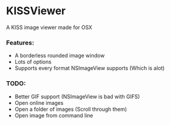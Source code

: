 # KISSViewer
A KISS image viewer made for OSX 

### Features:
- A borderless rounded image window
- Lots of options
- Supports every format NSImageView supports (Which is alot)

### TODO:

- Better GIF support (NSImageView is bad with GIFS)
- Open online images
- Open a folder of images (Scroll through them)
- Open image from command line